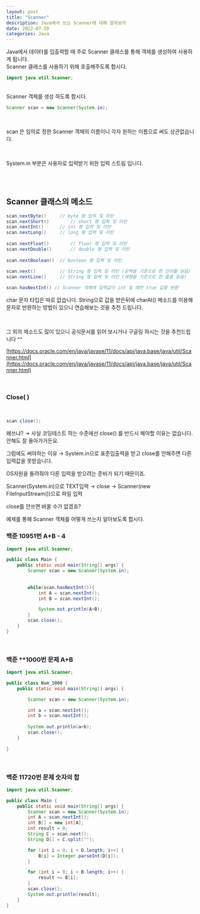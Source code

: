 ```yaml
---
layout: post
title: "Scanner"
description: Java에서 쓰는 Scanner에 대해 알아보자
date: 2022-07-20 
categories: Java
---
```


Java에서 데이터를 입출력할 때 주로 Scanner 클래스를 통해 객체를 생성하여 사용하게 됩니다.
<br>
Scanner 클래스를 사용하기 위해 호출해주도록 합시다.
<br>

```java
import java.util.Scanner;
```

<br>
Scanner 객체를 생성 하도록 합시다.
<br>

```java
Scanner scan = new Scanner(System.in);
```

<br>

scan 은 임의로 정한 Scanner 객체의 이름이니 각자 원하는 이름으로 써도 상관없습니다.

<br>

System.in 부분은 사용자로 입력받기 위한 입력 스트림 입니다. 

<br><br>


## Scanner 클래스의 메소드<br>

```java
scan.nextByte()		// byte 형 입력 및 리턴
scan.nextShort()		// short 형 입력 및 리턴
scan.nextInt()		// int 형 입력 및 리턴
scan.nextLong()		// long 형 입력 및 리턴
 
scan.nextFloat()		// float 형 입력 및 리턴
scan.nextDouble()		// double 형 입력 및 리턴
 
scan.nextBoolean()	// boolean 형 입력 및 리턴
 
scan.next()			// String 형 입력 및 리턴	(공백을 기준으로 한 단어를 읽음)
scan.nextLine()		// String 형 입력 및 리턴 (개행을 기준으로 한 줄을 읽음)

scan.hasNextInt() // Scanner 객체에 입력값이 int 일 때만 true 값을 반환
```

char 문자 타입은 따로 없습니다. String으로 값을 받은뒤에 charAt() 메소드를 이용해 문자로 반환하는 방법이 있으니 연습해보는 것을 추천 드립니다.

<br>

그 외의 메소드도 많이 있으니 공식문서를 읽어 보시거나 구글링 하시는 것을 추천드립니다 ^^
<br>

[https://docs.oracle.com/en/java/javase/11/docs/api/java.base/java/util/Scanner.html](https://docs.oracle.com/en/java/javase/11/docs/api/java.base/java/util/Scanner.html)

<br>

### Close( )

<br>

```java
scan.close();
```


왜쓰냐? → 사실 코딩테스트 하는 수준에선 close() 를 반드시 해야할 이유는 없습니다. 안해도 잘 돌아가거든요.

그럼에도 써야하는 이유 → System.in으로 표준입출력을 받고 close를 안해주면 다른 입력값을 못받습니다.

OS자원을 돌려줘야 다른 입력을 받으려는 준비가 되기 때문이죠.

Scanner(System.in)으로 TEXT입력 → close → Scanner(new FileInputStream())으로 파일 입력

close를 안쓰면 바꿀 수가 없겠죠? 


예제를 통해 Scanner 객체를 어떻게 쓰는지 알아보도록 합시다.

### 백준 10951번 A+B - 4

```java
import java.util.Scanner;

public class Main {
    public static void main(String[] args) {
        Scanner scan = new Scanner(System.in);
        
        
        while(scan.hasNextInt()){
            int A = scan.nextInt();
            int B = scan.nextInt();

            System.out.println(A+B);
        }
        scan.close();
    }
}
```

<br>

### 백준 **1000번 문제 A+B

```java
import java.util.Scanner;

public class Num_1000 {
    public static void main(String[] args) {

        Scanner scan = new Scanner(System.in);

        int a = scan.nextInt();
        int b = scan.nextInt();
        
        System.out.println(a+b);
        scan.close();
    }
    
}
```

<br>

### 백준 11720번 문제 숫자의 합


```java
import java.util.Scanner;

public class Main {
    public static void main(String[] args) {
        Scanner scan = new Scanner(System.in);
        int A = scan.nextInt();
        int B[] = new int[A];
        int result = 0;
        String C = scan.next();
        String D[] = C.split("");

        for (int i = 0; i < D.length; i++) {
            B[i] = Integer.parseInt(D[i]);
        }

        for (int i = 0; i < B.length; i++) {
            result += B[i];
        }
        scan.close();
        System.out.println(result);
    }
}
```

<br>
<br>


